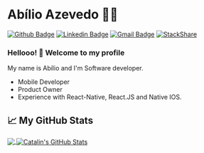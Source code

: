 # Abílio Azevedo :man_technologist:

[![Github Badge](https://img.shields.io/badge/-Github-000?style=flat-square&logo=Github&logoColor=white&link=https://github.com/kibolho)](https://github.com/kibolho)
[![Linkedin Badge](https://img.shields.io/badge/-LinkedIn-blue?style=flat-square&logo=Linkedin&logoColor=white&link=https://www.linkedin.com/in/abilioazevedo/)](https://www.linkedin.com/in/abilioazevedo/)
[![Gmail Badge](https://img.shields.io/badge/-Gmail-c14438?style=flat-square&logo=Gmail&logoColor=white&link=mailto:abilio10@gmail.com)](mailto:abilio10@gmail.com)
[![StackShare](http://img.shields.io/badge/tech-stack-0690fa.svg?style=flat)](https://stackshare.io/kibolho/my-stack)

### Hellooo! 👋 Welcome to my profile

My name is Abílio and I'm Software developer.

 - Mobile Developer
 - Product Owner
 - Experience with React-Native, React.JS and Native IOS.
 
## &#x1f4c8; My GitHub Stats

<a href="https://github.com/kibolho/kibolho">
  <img align="center" src="https://github-readme-stats.vercel.app/api/top-langs/?username=kibolho&title_color=ffffff&text_color=c9cacc&icon_color=2bbc8a&bg_color=1d1f21" />
</a>

<a href="https://github.com/kibolho/kibolho">
  <img align="center" src="https://github-readme-stats.vercel.app/api?username=kibolho&show_icons=true&line_height=27&count_private=true&title_color=ffffff&text_color=c9cacc&icon_color=2bbc8a&bg_color=1d1f21" alt="Catalin's GitHub Stats" />
</a>
